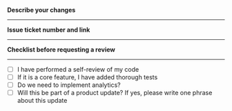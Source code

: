 **Describe your changes**

---

**Issue ticket number and link**

---

**Checklist before requesting a review**

---

- [ ] I have performed a self-review of my code 
- [ ] If it is a core feature, I have added thorough tests 
- [ ] Do we need to implement analytics? 
- [ ] Will this be part of a product update? If yes, please write one phrase about this update
